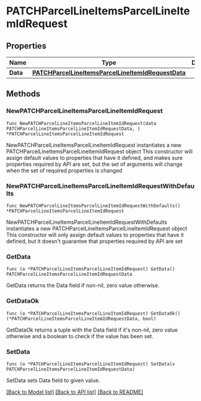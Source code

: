 # PATCHParcelLineItemsParcelLineItemIdRequest

## Properties

Name | Type | Description | Notes
------------ | ------------- | ------------- | -------------
**Data** | [**PATCHParcelLineItemsParcelLineItemIdRequestData**](PATCHParcelLineItemsParcelLineItemIdRequestData.md) |  | 

## Methods

### NewPATCHParcelLineItemsParcelLineItemIdRequest

`func NewPATCHParcelLineItemsParcelLineItemIdRequest(data PATCHParcelLineItemsParcelLineItemIdRequestData, ) *PATCHParcelLineItemsParcelLineItemIdRequest`

NewPATCHParcelLineItemsParcelLineItemIdRequest instantiates a new PATCHParcelLineItemsParcelLineItemIdRequest object
This constructor will assign default values to properties that have it defined,
and makes sure properties required by API are set, but the set of arguments
will change when the set of required properties is changed

### NewPATCHParcelLineItemsParcelLineItemIdRequestWithDefaults

`func NewPATCHParcelLineItemsParcelLineItemIdRequestWithDefaults() *PATCHParcelLineItemsParcelLineItemIdRequest`

NewPATCHParcelLineItemsParcelLineItemIdRequestWithDefaults instantiates a new PATCHParcelLineItemsParcelLineItemIdRequest object
This constructor will only assign default values to properties that have it defined,
but it doesn't guarantee that properties required by API are set

### GetData

`func (o *PATCHParcelLineItemsParcelLineItemIdRequest) GetData() PATCHParcelLineItemsParcelLineItemIdRequestData`

GetData returns the Data field if non-nil, zero value otherwise.

### GetDataOk

`func (o *PATCHParcelLineItemsParcelLineItemIdRequest) GetDataOk() (*PATCHParcelLineItemsParcelLineItemIdRequestData, bool)`

GetDataOk returns a tuple with the Data field if it's non-nil, zero value otherwise
and a boolean to check if the value has been set.

### SetData

`func (o *PATCHParcelLineItemsParcelLineItemIdRequest) SetData(v PATCHParcelLineItemsParcelLineItemIdRequestData)`

SetData sets Data field to given value.



[[Back to Model list]](../README.md#documentation-for-models) [[Back to API list]](../README.md#documentation-for-api-endpoints) [[Back to README]](../README.md)


